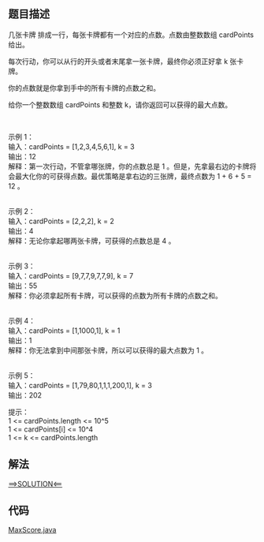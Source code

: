 ## 题目描述
几张卡牌 排成一行，每张卡牌都有一个对应的点数。点数由整数数组 cardPoints 给出。

每次行动，你可以从行的开头或者末尾拿一张卡牌，最终你必须正好拿 k 张卡牌。

你的点数就是你拿到手中的所有卡牌的点数之和。

给你一个整数数组 cardPoints 和整数 k，请你返回可以获得的最大点数。

 

示例 1：
<br>输入：cardPoints = [1,2,3,4,5,6,1], k = 3
<br>输出：12
<br>解释：第一次行动，不管拿哪张牌，你的点数总是 1 。但是，先拿最右边的卡牌将会最大化你的可获得点数。最优策略是拿右边的三张牌，最终点数为 1 + 6 + 5 = 12 。

<br>示例 2：
<br>输入：cardPoints = [2,2,2], k = 2
<br>输出：4
<br>解释：无论你拿起哪两张卡牌，可获得的点数总是 4 。

<br>示例 3：
<br>输入：cardPoints = [9,7,7,9,7,7,9], k = 7
<br>输出：55
<br>解释：你必须拿起所有卡牌，可以获得的点数为所有卡牌的点数之和。

<br>示例 4：
<br>输入：cardPoints = [1,1000,1], k = 1
<br>输出：1
<br>解释：你无法拿到中间那张卡牌，所以可以获得的最大点数为 1 。 

<br>示例 5：
<br>输入：cardPoints = [1,79,80,1,1,1,200,1], k = 3
<br>输出：202
 

提示：
<br>1 <= cardPoints.length <= 10^5
<br>1 <= cardPoints[i] <= 10^4
<br>1 <= k <= cardPoints.length

## 解法
[==>SOLUTION<==](https://leetcode-cn.com/problems/maximum-points-you-can-obtain-from-cards/solution/ke-huo-de-de-zui-da-dian-shu-by-leetcode-7je9/)
## 代码
[MaxScore.java](https://github.com/Marshal7cc/LeetCode-Java/blob/master/src/slidewindow/MaxScore.java)

